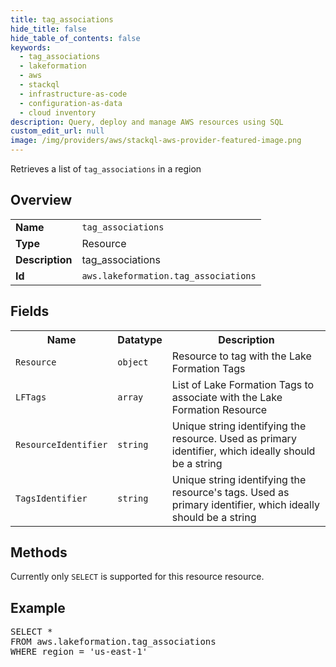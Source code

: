 ```yaml
---
title: tag_associations
hide_title: false
hide_table_of_contents: false
keywords:
  - tag_associations
  - lakeformation
  - aws
  - stackql
  - infrastructure-as-code
  - configuration-as-data
  - cloud inventory
description: Query, deploy and manage AWS resources using SQL
custom_edit_url: null
image: /img/providers/aws/stackql-aws-provider-featured-image.png
---
```

Retrieves a list of <code>tag_associations</code> in a region

## Overview
<table><tbody>
<tr><td><b>Name</b></td><td><code>tag_associations</code></td></tr>
<tr><td><b>Type</b></td><td>Resource</td></tr>
<tr><td><b>Description</b></td><td>tag_associations</td></tr>
<tr><td><b>Id</b></td><td><code>aws.lakeformation.tag_associations</code></td></tr>
</tbody></table>

## Fields
<table><tbody>
<tr><th>Name</th><th>Datatype</th><th>Description</th></tr>
<tr><td><code>Resource</code></td><td><code>object</code></td><td>Resource to tag with the Lake Formation Tags</td></tr>
<tr><td><code>LFTags</code></td><td><code>array</code></td><td>List of Lake Formation Tags to associate with the Lake Formation Resource</td></tr>
<tr><td><code>ResourceIdentifier</code></td><td><code>string</code></td><td>Unique string identifying the resource. Used as primary identifier, which ideally should be a string</td></tr>
<tr><td><code>TagsIdentifier</code></td><td><code>string</code></td><td>Unique string identifying the resource's tags. Used as primary identifier, which ideally should be a string</td></tr>

</tbody></table>

## Methods
Currently only <code>SELECT</code> is supported for this resource resource.

## Example
<pre>
SELECT *<br/>FROM aws.lakeformation.tag_associations<br/>WHERE region = 'us-east-1'
</pre>
